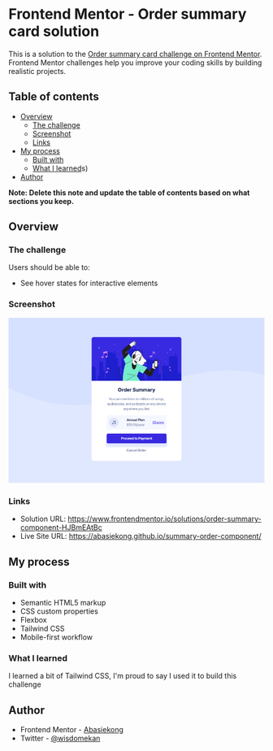 # Frontend Mentor - Order summary card solution

This is a solution to the [Order summary card challenge on Frontend Mentor](https://www.frontendmentor.io/challenges/order-summary-component-QlPmajDUj). Frontend Mentor challenges help you improve your coding skills by building realistic projects. 

## Table of contents

- [Overview](#overview)
  - [The challenge](#the-challenge)
  - [Screenshot](#screenshot)
  - [Links](#links)
- [My process](#my-process)
  - [Built with](#built-with)
  - [What I learned](#what-i-learned)s)
- [Author](#author)

**Note: Delete this note and update the table of contents based on what sections you keep.**

## Overview

### The challenge
Users should be able to:

- See hover states for interactive elements

### Screenshot

![](./screenshot.png)

### Links

- Solution URL: https://www.frontendmentor.io/solutions/order-summary-component-HJBmEAtBc
- Live Site URL: https://abasiekong.github.io/summary-order-component/

## My process

### Built with

- Semantic HTML5 markup
- CSS custom properties
- Flexbox
- Tailwind CSS
- Mobile-first workflow

### What I learned

I learned a bit of Tailwind CSS, I'm proud to say I used it to build this challenge

## Author

- Frontend Mentor - [Abasiekong](https://www.frontendmentor.io/profile/Abaiekong)
- Twitter - [@wisdomekan](https://twitter.com/wisdomekan)
